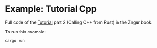 # Example: Tutorial Cpp

Full code of the [Tutorial](https://hkalbasi.github.io/zngur/tutorial.html) part 2 (Calling C++ from Rust) in the Zngur book.

To run this example:

```
cargo run
```
